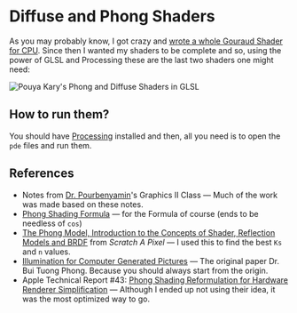 
# Diffuse and Phong Shaders

As you may probably know, I got crazy and [wrote a whole Gouraud Shader for CPU](https://github.com/pmkary/basic-gouraud-shader). Since then I wanted my shaders to be complete and so, using the power of GLSL and Processing these are the last two shaders one might need:

![Pouya Kary's Phong and Diffuse Shaders in GLSL](https://user-images.githubusercontent.com/2157285/41479920-082bb6ba-70e2-11e8-8b59-1df9e32b1399.png)

## How to run them?
You should have [Processing](https://processing.org/) installed and then, all you need is to open the `pde` files and run them.

## References
- Notes from [Dr. Pourbenyamin](http://faculty.iauctb.ac.ir/a-purbenyamin-comp/fa)'s Graphics II Class &mdash; Much of the work was made based on these notes.
- [Phong Shading Formula](http://www.cs.northwestern.edu/~ago820/SIG98/sig98_talk_web2/sld037.htm) &mdash; for the Formula of course (ends to be needless of `cos`)
- [The Phong Model, Introduction to the Concepts of Shader, Reflection Models and BRDF](http://www.scratchapixel.com/lessons/3d-basic-rendering/phong-shader-BRDF) from _Scratch A Pixel_ &mdash; I used this to find the best `Ks` and `n` values.
- [Illumination for Computer Generated Pictures](http://www.cs.northwestern.edu/~ago820/cs395/Papers/Phong_1975.pdf) &mdash; The original paper Dr. Bui Tuong Phong. Because you should always start from the origin.
- Apple Technical Report #43: [Phong Shading Reformulation for Hardware Renderer Simplification](http://dicklyon.com/tech/Graphics/Phong_TR-Lyon.pdf) &mdash; Although I ended up not using their idea, it was the most optimized way to go.
